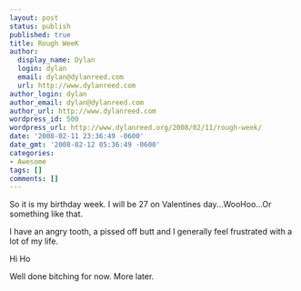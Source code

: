 ```yaml
---
layout: post
status: publish
published: true
title: Rough WeeK
author:
  display_name: Dylan
  login: dylan
  email: dylan@dylanreed.com
  url: http://www.dylanreed.com
author_login: dylan
author_email: dylan@dylanreed.com
author_url: http://www.dylanreed.com
wordpress_id: 500
wordpress_url: http://www.dylanreed.org/2008/02/11/rough-week/
date: '2008-02-11 23:36:49 -0600'
date_gmt: '2008-02-12 05:36:49 -0600'
categories:
- Awesome
tags: []
comments: []
---
```

<p>So it is my birthday week. I will be 27 on Valentines day...WooHoo...Or something like that.</p>
<p>I have an angry tooth, a pissed off butt and I generally feel frustrated with a lot of my life. </p>
<p>Hi Ho</p>
<p>Well done bitching for now. More later.</p>
